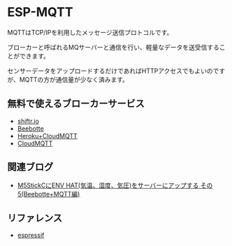 # ESP-MQTT

MQTTはTCP/IPを利用したメッセージ送信プロトコルです。

ブローカーと呼ばれるMQサーバーと通信を行い、軽量なデータを送受信することができます。

センサーデータをアップロードするだけであればHTTPアクセスでもよいのですが、MQTTの方が通信量が少なく済みます。

## 無料で使えるブローカーサービス

- [shiftr.io](https://shiftr.io/)
- [Beebotte](https://beebotte.com/)
- [Heroku+CloudMQTT](https://jp.heroku.com/)
- [CloudMQTT](https://www.cloudmqtt.com/)

## 関連ブログ
- [M5StickCにENV HAT(気温、湿度、気圧)をサーバーにアップする その5(Beebotte+MQTT編)](https://lang-ship.com/blog/work/m5stickc-env-hat-5/)

## リファレンス
- [espressif](https://docs.espressif.com/projects/esp-idf/en/latest/api-reference/protocols/mqtt.html)
